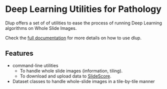# Deep Learning Utilities for Pathology

Dlup offers a set of of utilities to ease the process of running Deep Learning algorithms on
Whole Slide Images.

Check the [full documentation](https://docs.aiforoncology.nl/dlup) for more details on how to use dlup.

## Features
- command-line utilities
  * To handle whole slide images (information, tiling).
  * To download and upload data to [SlideScore](https://slidescore.com).
- Dataset classes to handle whole-slide images in a tile-by-tile manner
